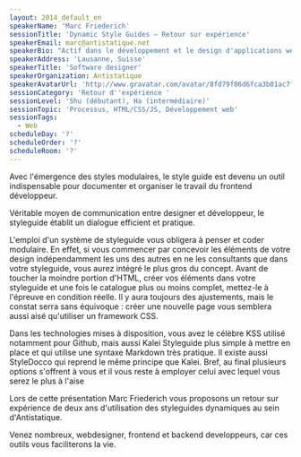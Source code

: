```yaml
---
layout: 2014_default_en
speakerName: 'Marc Friederich'
sessionTitle: 'Dynamic Style Guides – Retour sur expérience'
speakerEmail: marc@antistatique.net
speakerBio: "Actif dans le développement et le design d'applications web depuis plus de 10 ans, j'aime optimiser et améliorer l'expérience des utilisateurs finaux. Une bonne architecture, une compréhension du métier, un visuel et surtout du fonctionnel font la recette des applications réussies. \nLes webstyleguides ou chartes des éléments d'une application web nous permettent d'optimiser notre processus de réalisation et rendent les projets durables. Voilà une excellente raison de vous en parler."
speakerAddress: 'Lausanne, Suisse'
speakerTitle: 'Software designer'
speakerOrganization: Antistatique
speakerAvatarUrl: 'http://www.gravatar.com/avatar/8fd79f86d6fca3b01ac7f8077ca7f16f?size=200'
sessionCategory: 'Retour d''expérience '
sessionLevel: 'Shu (débutant), Ha (intermédiaire)'
sessionTopic: 'Processus, HTML/CSS/JS, Développement web'
sessionTags:
  - Web
scheduleDay: '?'
scheduleOrder: '?'
scheduleRoom: '?'
---
```


Avec l'émergence des styles modulaires, le style guide est devenu un outil indispensable pour documenter et organiser le travail du frontend développeur.

Véritable moyen de communication entre designer et développeur, le styleguide établit un dialogue efficient et pratique.

L'emploi d'un système de styleguide vous obligera à penser et coder modulaire. En effet, si vous commencer par concevoir les éléments de votre design indépendamment les uns des autres en ne les consultants que dans votre styleguide, vous aurez intégré le plus gros du concept. Avant de toucher la moindre portion d'HTML, créer vos éléments dans votre styleguide et une fois le catalogue plus ou moins complet, mettez-le à l'épreuve en condition réelle. Il y aura toujours des ajustements, mais le constat serra sans équivoque : créer une nouvelle page vous semblera aussi aisé qu'utiliser un framework CSS.

Dans les technologies mises à disposition, vous avez le célèbre KSS utilisé notamment pour Github, mais aussi Kalei Styleguide plus simple à mettre en place et qui utilise une syntaxe Markdown très pratique. Il existe aussi StyleDocco qui reprend le même principe que Kalei. Bref, au final plusieurs options s'offrent à vous et il vous reste à employer celui avec lequel vous serez le plus à l'aise

Lors de cette présentation Marc Friederich vous proposons un retour sur expérience de deux ans d'utilisation des styleguides dynamiques au sein d'Antistatique.

Venez nombreux, webdesigner, frontend et backend developpeurs, car ces outils vous faciliterons la vie.
